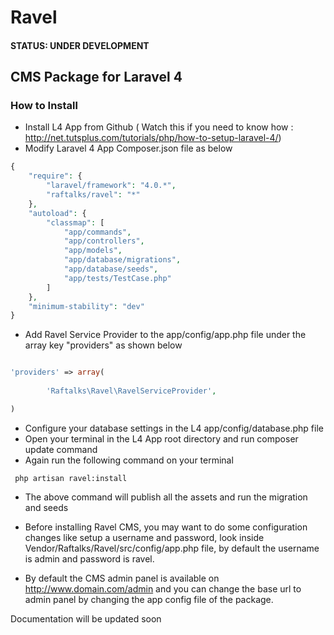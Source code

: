 # Ravel

#### STATUS: UNDER DEVELOPMENT

## CMS Package for Laravel 4

### How to Install

- Install L4 App from Github ( Watch this if you need to know how : http://net.tutsplus.com/tutorials/php/how-to-setup-laravel-4/)
- Modify Laravel 4 App Composer.json file as below

```php
{
	"require": {
		"laravel/framework": "4.0.*",
		"raftalks/ravel": "*"
	},
	"autoload": {
		"classmap": [
			"app/commands",
			"app/controllers",
			"app/models",
			"app/database/migrations",
			"app/database/seeds",
			"app/tests/TestCase.php"
		]
	},
	"minimum-stability": "dev"
}

```

- Add Ravel Service Provider to the app/config/app.php file under the array key "providers" as shown below

```php

'providers' => array(
		
		'Raftalks\Ravel\RavelServiceProvider',

)

```
- Configure your database settings in the L4 app/config/database.php file
- Open your terminal in the L4 App root directory and run composer update command
- Again run the following command on your terminal

```
 php artisan ravel:install
```

- The above command will publish all the assets and run the migration and seeds
- Before installing Ravel CMS, you may want to do some configuration changes like setup a username and password, look inside Vendor/Raftalks/Ravel/src/config/app.php file, by default the username is admin and password is ravel.

- By default the CMS admin panel is available on http://www.domain.com/admin and you can change the base url to admin panel by changing the app config file of the package.

Documentation will be updated soon